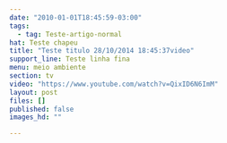 ```yaml
---
date: "2010-01-01T18:45:59-03:00"
tags:
  - tag: Teste-artigo-normal
hat: Teste chapeu
title: "Teste titulo 28/10/2014 18:45:37video"
support_line: Teste linha fina
menu: meio ambiente
section: tv
video: "https://www.youtube.com/watch?v=QixID6N6ImM"
layout: post
files: []
published: false
images_hd: ""

---
```

